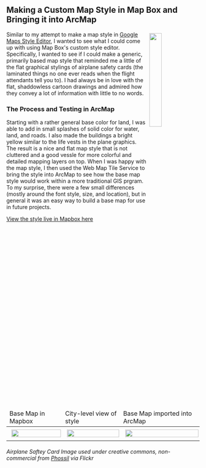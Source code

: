 ## Making a Custom Map Style in Map Box and Bringing it into ArcMap
<img style="float:right; padding:5px;" src="https://live.staticflickr.com/4054/5157988485_6e474d60d8_c.jpg" width="25%" />Similar to my attempt to make a map style in <a href="https://mrfochs.github.io/Portfolio/Lab1/google_map" tagret="_blank">Google Maps Style Editor</a>, I wanted to see what I could come up with using Map Box's custom style editor. Specifically, I wanted to see if I could make a generic, primarily based map style that reminded me a little of the flat graphical stylings of airplane safety cards (the laminated things no one ever reads when the flight attendants tell you to). I had always be in love with the flat, shaddowless cartoon drawings and admired how they convey a lot of information with little to no words.

### The Process and Testing in ArcMap
Starting with a rather general base color for land, I was able to add in small splashes of solid color for water, land, and roads. I also made the buildings a bright yellow similar to the life vests in the plane graphics. The result is a nice and flat map style that is not cluttered and a good vessle for more colorful and detailed mapping layers on top. When I was happy with the map style, I then used the Web Map Tile Service to bring the style into ArcMap to see how the base map style would work within a more traditional GIS prgram. To my surprise, there were a few small differences (mostly around the font style, size, and location), but in general it was an easy way to build a base map for use in future projects.

<p><a href="https://api.mapbox.com/styles/v1/mrfochs/ck8dk09d50w3c1imw424piur5.html?fresh=true&title=view&access_token=pk.eyJ1IjoibXJmb2NocyIsImEiOiJjazgzZm5nMHgxNDIzM2VvY2Z5MGN6aW05In0.ClDFxaQ_q0OcVyXWNEreiA" target="_blank">View the style live in Mapbox here</a></p>

<table border="0px" bordercolor="#ffffff">
  <thead>
    <tr border="0px" bordercolor="#ffffff">
      <td>Base Map in Mapbox</td>
      <td>City-level view of style</td>
      <td>Base Map imported into ArcMap</td>
    </tr>
  </thead>
  <tbody>
    <tr border="0px" bordercolor="#ffffff">
      <td><img style="float:left; padding:5px;" src="https://mrfochs.github.io/Portfolio/Lab2/mapbox_style.PNG" width="100%" /></td>
      <td><img style="float:left; padding:5px;" src="https://mrfochs.github.io/Portfolio/Lab2/mapbox_style_narrow.PNG" width="100%" /></td>
      <td><img style="float:left; padding:5px;" src="https://mrfochs.github.io/Portfolio/Lab2/mapbox_style_in_arcmap.PNG" width="100%" /></td>
    </tr>
  </tbody>
</table>

###### *Airplane Saftey Card Image used under creative commons, non-commercial from <a href="https://www.flickr.com/photos/phossil/5157988485" target="_blank">Phossil</a> via Flickr*
